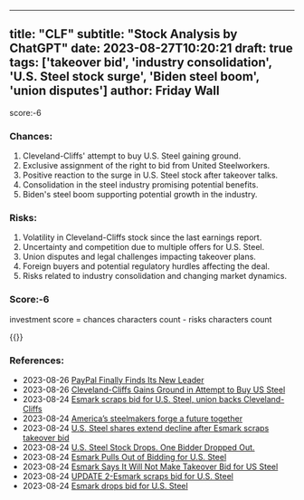 
---
title: "CLF"
subtitle: "Stock Analysis by ChatGPT"
date: 2023-08-27T10:20:21
draft: true
tags: ['takeover bid', 'industry consolidation', 'U.S. Steel stock surge', 'Biden steel boom', 'union disputes']
author: Friday Wall
---

score:-6
### Chances:
1. Cleveland-Cliffs' attempt to buy U.S. Steel gaining ground.
2. Exclusive assignment of the right to bid from United Steelworkers.
3. Positive reaction to the surge in U.S. Steel stock after takeover talks.
4. Consolidation in the steel industry promising potential benefits.
5. Biden's steel boom supporting potential growth in the industry.
### Risks:
1. Volatility in Cleveland-Cliffs stock since the last earnings report.
2. Uncertainty and competition due to multiple offers for U.S. Steel.
3. Union disputes and legal challenges impacting takeover plans.
4. Foreign buyers and potential regulatory hurdles affecting the deal.
5. Risks related to industry consolidation and changing market dynamics.
### Score:-6
investment score = chances characters count - risks characters count

{{<tradingview symbol="NYSE:CLF">}}
### References:
- 2023-08-26 [PayPal Finally Finds Its New Leader](https://finance.yahoo.com/m/265b8efb-8010-376e-aa05-aa7e890df684/paypal-finally-finds-its-new.html?.tsrc=rss)
- 2023-08-26 [Cleveland-Cliffs Gains Ground in Attempt to Buy US Steel](https://finance.yahoo.com/m/a9017269-525c-3270-8d39-92dcc3230610/cleveland-cliffs-gains-ground.html?.tsrc=rss)
- 2023-08-24 [Esmark scraps bid for U.S. Steel, union backs Cleveland-Cliffs](https://finance.yahoo.com/video/esmark-scraps-bid-u-steel-154002004.html?.tsrc=rss)
- 2023-08-24 [America’s steelmakers forge a future together](https://finance.yahoo.com/news/america-steelmakers-forge-future-together-124707526.html?.tsrc=rss)
- 2023-08-24 [U.S. Steel shares extend decline after Esmark scraps takeover bid](https://finance.yahoo.com/news/u-steel-shares-extend-decline-075543021.html?.tsrc=rss)
- 2023-08-24 [U.S. Steel Stock Drops. One Bidder Dropped Out.](https://finance.yahoo.com/m/864be889-1c5e-376d-8bc8-677f9bbdeefb/u.s.-steel-stock-drops.-one.html?.tsrc=rss)
- 2023-08-24 [Esmark Pulls Out of Bidding for U.S. Steel](https://finance.yahoo.com/m/181e706f-e6f3-385e-9c33-6eb7728573cf/esmark-pulls-out-of-bidding.html?.tsrc=rss)
- 2023-08-24 [Esmark Says It Will Not Make Takeover Bid for US Steel](https://finance.yahoo.com/news/esmark-says-not-takeover-bid-193758238.html?.tsrc=rss)
- 2023-08-24 [UPDATE 2-Esmark scraps bid for U.S. Steel](https://finance.yahoo.com/news/1-esmark-not-bid-u-193104320.html?.tsrc=rss)
- 2023-08-24 [Esmark drops bid for U.S. Steel](https://finance.yahoo.com/m/ed73fec6-89ee-3466-a44c-c1adf45bb2fe/esmark-drops-bid-for-u.s..html?.tsrc=rss)


                